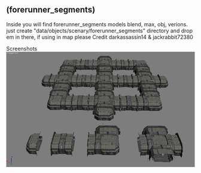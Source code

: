 ## (forerunner_segments)
 Inside you will find forerunner_segments models blend, max, obj, verions.
just create "data/objects/scenary/forerunner_segments" directory and drop em in there,
if using in map please Credit darkassassin14 & jackrabbit72380

Screenshots
![Screenshot](https://github.com/jackrabbit72380/Ho4kmmm/blob/master/common/H3EK/data/objects/scenary/forerunner_segments/preview.jpg)
